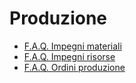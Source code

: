 # Produzione
- [F.A.Q. Impegni materiali](Sorgenti/FAQ/P5IMPE_FAQ.md)
- [F.A.Q. Impegni risorse](Sorgenti/FAQ/P5IRIS_FAQ.md)
- [F.A.Q. Ordini produzione](Sorgenti/FAQ/P5ORDI_FAQ.md)
